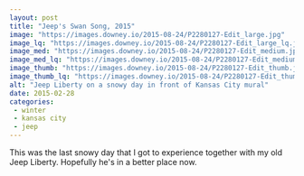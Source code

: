 ```yaml
---
layout: post
title: "Jeep's Swan Song, 2015"
image: "https://images.downey.io/2015-08-24/P2280127-Edit_large.jpg"
image_lq: "https://images.downey.io/2015-08-24/P2280127-Edit_large_lq.jpg"
image_med: "https://images.downey.io/2015-08-24/P2280127-Edit_medium.jpg"
image_med_lq: "https://images.downey.io/2015-08-24/P2280127-Edit_medium_lq.jpg"
image_thumb: "https://images.downey.io/2015-08-24/P2280127-Edit_thumb.jpg"
image_thumb_lq: "https://images.downey.io/2015-08-24/P2280127-Edit_thumb_lq.jpg"
alt: "Jeep Liberty on a snowy day in front of Kansas City mural"
date: 2015-02-28
categories:
 - winter
 - kansas city
 - jeep
---
```


This was the last snowy day that I got to experience together with my old Jeep Liberty.
Hopefully he's in a better place now.

